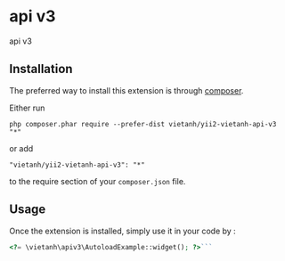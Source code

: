 api v3
======
api v3

Installation
------------

The preferred way to install this extension is through [composer](http://getcomposer.org/download/).

Either run

```
php composer.phar require --prefer-dist vietanh/yii2-vietanh-api-v3 "*"
```

or add

```
"vietanh/yii2-vietanh-api-v3": "*"
```

to the require section of your `composer.json` file.


Usage
-----

Once the extension is installed, simply use it in your code by  :

```php
<?= \vietanh\apiv3\AutoloadExample::widget(); ?>```